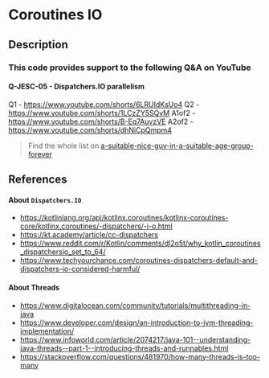 # Coroutines IO

## Description

### This code provides support to the following Q&A on YouTube

#### Q-JESC-05 - Dispatchers.IO parallelism
Q1 - https://www.youtube.com/shorts/6LRUIdKsUo4
Q2 - https://www.youtube.com/shorts/1LCzZY5SQvM
A1of2 - https://www.youtube.com/shorts/B-Eq7AuvzVE
A2of2 - https://www.youtube.com/shorts/dhNiCpQmpm4

> Find the whole list on [a-suitable-nice-guy-in-a-suitable-age-group-forever](https://github.com/jesperancinha/a-suitable-nice-guy-in-a-suitable-age-group-forever/tree/main/you-tube-sessions/quizzes)

## References

#### About `Dispatchers.IO`
- https://kotlinlang.org/api/kotlinx.coroutines/kotlinx-coroutines-core/kotlinx.coroutines/-dispatchers/-i-o.html
- https://kt.academy/article/cc-dispatchers
- https://www.reddit.com/r/Kotlin/comments/dl2o5t/why_kotlin_coroutines_dispatchersio_set_to_64/
- https://www.techyourchance.com/coroutines-dispatchers-default-and-dispatchers-io-considered-harmful/

#### About Threads
- https://www.digitalocean.com/community/tutorials/multithreading-in-java
- https://www.developer.com/design/an-introduction-to-jvm-threading-implementation/
- https://www.infoworld.com/article/2074217/java-101--understanding-java-threads--part-1--introducing-threads-and-runnables.html
- https://stackoverflow.com/questions/481970/how-many-threads-is-too-many
